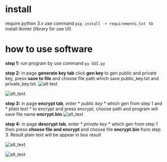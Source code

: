 # install 
require python 3.x
use command ```pip install -r requirements.txt ``` to install tkinter (library for use UI)

# how to use software 
**step 1:** run program by use command ```py GUI.py ```

**step 2:** in page **generate key tab** click **gen key** to gen public and private key, press **save to file** and choose file path which save public_key.txt and private_key.txt.
![alt text](https://firebasestorage.googleapis.com/v0/b/bhx-clone-5db5a.appspot.com/o/mmanm%2F394597799_332673302703420_7913685112284401758_n.png?alt=media&token=0e322ddb-9e6d-4dbb-ac38-5de70b80761a)

![alt_text](https://firebasestorage.googleapis.com/v0/b/bhx-clone-5db5a.appspot.com/o/mmanm%2F399884165_1192565965035146_8076607937555064300_n.png?alt=media&token=66027ad9-f648-452c-915f-f25b26d2ecf4)

**step 3:** in page **encrypt tab**, enter * *public key* * which gen from step 1 and * *plain text* * to encrypt and press encrypt, choose path and program will save file name **encrypt.bin** 
![alt_text](https://firebasestorage.googleapis.com/v0/b/bhx-clone-5db5a.appspot.com/o/mmanm%2F370072779_261437346513357_59266401349956679_n.png?alt=media&token=76324de2-935a-4e8b-97dd-ba29a960ea71)

**step 4:** in page **descrypt tab**, enter * *private key* * which gen from step 1 then press **choose file and encrypt** and choose file **encrypt.bin** from step 3. Result plain text will be appear in box result

![alt_text](https://firebasestorage.googleapis.com/v0/b/bhx-clone-5db5a.appspot.com/o/mmanm%2F399876910_1028695268364563_4787723495348227740_n.png?alt=media&token=5a528ba0-2253-4a8a-8949-581bd7ac8f30)

![alt_text](https://firebasestorage.googleapis.com/v0/b/bhx-clone-5db5a.appspot.com/o/mmanm%2F384573528_701194211979986_2567570020203591573_n.png?alt=media&token=9afb4054-1cb4-4f80-8ff7-27b8c59b6fb8)
